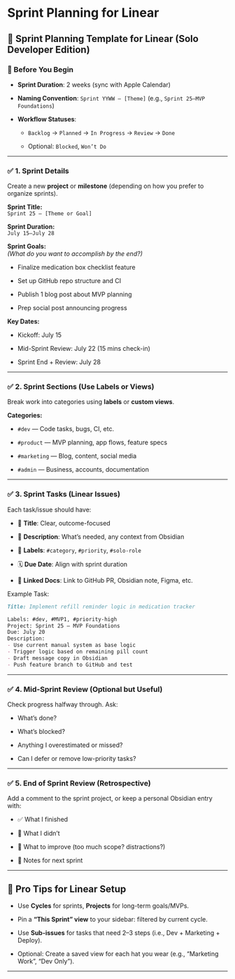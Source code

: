 # Sprint Planning for Linear

## 🏁 **Sprint Planning Template for Linear (Solo Developer Edition)**

### 🌱 Before You Begin

- **Sprint Duration**: 2 weeks (sync with Apple Calendar)

- **Naming Convention**: `Sprint YYWW – [Theme]` (e.g., `Sprint 25–MVP Foundations`)

- **Workflow Statuses**:

  - `Backlog` → `Planned` → `In Progress` → `Review` → `Done`

  - Optional: `Blocked`, `Won’t Do`

---

### ✅ 1. Sprint Details

Create a new **project** or **milestone** (depending on how you prefer to organize sprints).

**Sprint Title:**  
`Sprint 25 – [Theme or Goal]`

**Sprint Duration:**  
`July 15–July 28`

**Sprint Goals:**  
_(What do you want to accomplish by the end?)_

- Finalize medication box checklist feature

- Set up GitHub repo structure and CI

- Publish 1 blog post about MVP planning

- Prep social post announcing progress

**Key Dates:**

- Kickoff: July 15

- Mid-Sprint Review: July 22 (15 mins check-in)

- Sprint End + Review: July 28

---

### ✅ 2. Sprint Sections (Use Labels or Views)

Break work into categories using **labels** or **custom views**.

**Categories:**

- `#dev` — Code tasks, bugs, CI, etc.

- `#product` — MVP planning, app flows, feature specs

- `#marketing` — Blog, content, social media

- `#admin` — Business, accounts, documentation

---

### ✅ 3. Sprint Tasks (Linear Issues)

Each task/issue should have:

- 🎯 **Title**: Clear, outcome-focused

- 📝 **Description**: What’s needed, any context from Obsidian

- 🧠 **Labels**: `#category`, `#priority`, `#solo-role`

- 🗓️ **Due Date**: Align with sprint duration

- 📎 **Linked Docs**: Link to GitHub PR, Obsidian note, Figma, etc.

Example Task:

```markdown
Title: Implement refill reminder logic in medication tracker

Labels: #dev, #MVP1, #priority-high  
Project: Sprint 25 – MVP Foundations  
Due: July 20  
Description:  
- Use current manual system as base logic  
- Trigger logic based on remaining pill count  
- Draft message copy in Obsidian  
- Push feature branch to GitHub and test
```

---

### ✅ 4. Mid-Sprint Review (Optional but Useful)

Check progress halfway through. Ask:

- What’s done?

- What’s blocked?

- Anything I overestimated or missed?

- Can I defer or remove low-priority tasks?

---

### ✅ 5. End of Sprint Review (Retrospective)

Add a comment to the sprint project, or keep a personal Obsidian entry with:

- ✅ What I finished

- 🚧 What I didn’t

- 🔄 What to improve (too much scope? distractions?)

- 📌 Notes for next sprint

---

## 🧩 Pro Tips for Linear Setup

- Use **Cycles** for sprints, **Projects** for long-term goals/MVPs.

- Pin a **“This Sprint” view** to your sidebar: filtered by current cycle.

- Use **Sub-issues** for tasks that need 2–3 steps (i.e., Dev + Marketing + Deploy).

- Optional: Create a saved view for each hat you wear (e.g., “Marketing Work”, “Dev Only”).

---
